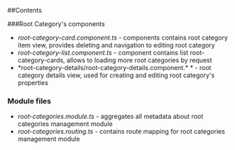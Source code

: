 ##Contents

###Root Category's components
- *root-category-card.component.ts* - components contains root category item view, provides deleting and navigation to editing root category
- *root-category-list.component.ts* - component contains list root-category-cards, allows to loading more root categories by request
- *root-category-details/root-category-details.component.\* * - root category details view, used for creating and editing root category's properties

### Module files
- *root-categories.module.ts* - aggregates all metadata about root categories management module
- *root-categories.routing.ts* - contains route mapping for root categories management module
